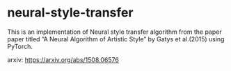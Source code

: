 # neural-style-transfer

This is an implementation of Neural style transfer algorithm from the paper paper titled ”A Neural Algorithm of Artistic Style” by Gatys et al.(2015) using PyTorch.

arxiv: https://arxiv.org/abs/1508.06576
